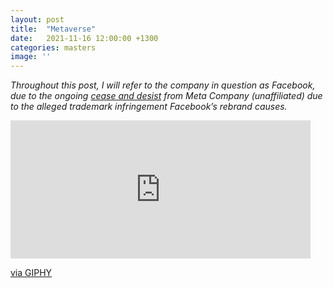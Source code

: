 ```yaml
---
layout: post
title:  "Metaverse"
date:   2021-11-16 12:00:00 +1300
categories: masters
image: ''
---
```


*Throughout this post, I will refer to the company in question as Facebook, due to the ongoing [cease and desist](https://meta.company/) from Meta Company (unaffiliated) due to the alleged trademark infringement Facebook’s rebrand causes.*

<div style="margin-left: auto; margin-right: auto"><iframe src="https://giphy.com/embed/yJu2jIQZgPubm" width="480" height="221" frameBorder="0" class="giphy-embed" allowFullScreen></iframe><p><a href="https://giphy.com/gifs/lucille-bluth-banana-oblivious-yJu2jIQZgPubm">via GIPHY</a></p></div>
